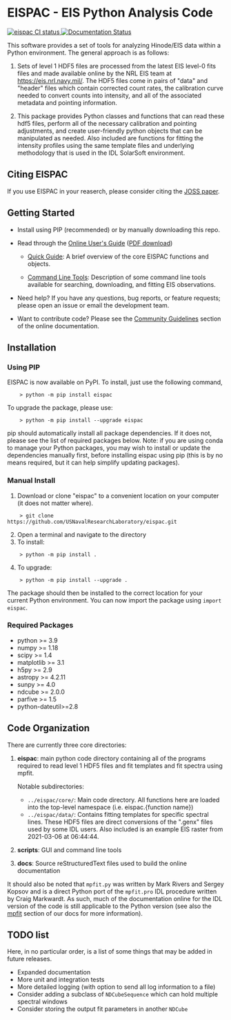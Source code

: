 # EISPAC - EIS Python Analysis Code

[![eispac CI status](https://github.com/USNavalResearchLaboratory/eispac/workflows/Tests/badge.svg)
](https://github.com/USNavalResearchLaboratory/eispac/actions/workflows/tests.yml)
[![Documentation Status](https://readthedocs.org/projects/eispac/badge/?version=latest)](https://eispac.readthedocs.io/en/latest/?badge=latest)


This software provides a set of tools for analyzing Hinode/EIS data within a
Python environment. The general approach is as follows:

1. Sets of level 1 HDF5 files are processed from the latest EIS level-0 fits files
   and made available online by the NRL EIS team at <https://eis.nrl.navy.mil/>.
   The HDF5 files come in pairs of "data" and "header" files which contain corrected
   count rates, the calibration curve needed to convert counts into intensity,
   and all of the associated metadata and pointing information.

2. This package provides Python classes and functions that can read these hdf5
   files, perform all of the necessary calibration and pointing adjustments, and
   create user-friendly python objects that can be manipulated as needed. Also
   included are functions for fitting the intensity profiles using the same
   template files and underlying methodology that is used in the IDL SolarSoft
   environment.

## Citing EISPAC

If you use EISPAC in your reaserch, please consider citing the
[JOSS paper](https://joss.theoj.org/papers/10.21105/joss.04914).

## Getting Started

* Install using PIP (recommended) or by manually downloading this repo.

* Read through the [Online User's Guide](https://eispac.readthedocs.io/en/latest/guide/index.html)
  ([PDF download](https://eispac.readthedocs.io/_/downloads/en/latest/pdf/))

  * [Quick Guide](https://eispac.readthedocs.io/en/latest/guide/00-quick.html):
  A brief overview of the core EISPAC functions and objects.

  * [Command Line Tools](https://eispac.readthedocs.io/en/latest/guide/02-scripts.html):
  Description of some command line tools available for searching, downloading, and fitting
  EIS observations.

* Need help? If you have any questions, bug reports, or feature requests; please open
an issue or email the development team.

* Want to contribute code? Please see the [Community Guidelines](https://eispac.readthedocs.io/en/latest/guidelines.html) section of the online documentation.

## Installation

### Using PIP

EISPAC is now available on PyPI. To install, just use the following command,
```
	> python -m pip install eispac
```

To upgrade the package, please use:
```
	> python -m pip install --upgrade eispac
```

pip should automatically install all package dependencies. If it does not, please
see the list of required packages below. Note: if you are using conda to manage your
Python packages, you may wish to install or update the dependencies manually first,
before installing eispac using pip (this is by no means required, but it can help
simplify updating packages).

### Manual Install

1.  Download or clone "eispac" to a convenient location on your computer (it does not matter where).
```
	> git clone https://github.com/USNavalResearchLaboratory/eispac.git
```
2.  Open a terminal and navigate to the directory
3.  To install:
```
	> python -m pip install .
```
4.  To upgrade:
```
	> python -m pip install --upgrade .
```

The package should then be installed to the correct location for your current Python
environment. You can now import the package using `import eispac`.

### Required Packages

* python >= 3.9
* numpy >= 1.18
* scipy >= 1.4
* matplotlib >= 3.1
* h5py >= 2.9
* astropy >= 4.2.11
* sunpy >= 4.0
* ndcube >= 2.0.0
* parfive >= 1.5
* python-dateutil>=2.8

## Code Organization

There are currently three core directories:

1. **eispac**: main python code directory containing all of the programs required to
   read level 1 HDF5 files and fit templates and fit spectra using mpfit.

   Notable subdirectories:
   * `../eispac/core/`:  Main code directory. All functions here are loaded into the
     top-level namespace (i.e. eispac.{function name})
   * `../eispac/data/`: Contains fitting templates for specific spectral lines. These HDF5
     files are direct conversions of the ".genx" files used by some IDL users. Also included
     is an example EIS raster from 2021-03-06 at 06:44:44.

2. **scripts**: GUI and command line tools

2. **docs**: Source reStructuredText files used to build the online documentation

It should also be noted that `mpfit.py` was written by Mark Rivers and Sergey Kopsov and
is a direct Python port of the `mpfit.pro` IDL procedure written by Craig Markwardt. As such,
much of the documentation online for the IDL version of the code is still applicable to the
Python version (see also the [mpfit](https://eispac.readthedocs.io/en/latest/guide/07-mpfit_docs.html) section of our docs for more information).

## TODO list
Here, in no particular order, is a list of some things that may be added in future releases.
* Expanded documentation
* More unit and integration tests
* More detailed logging (with option to send all log information to a file)
* Consider adding a subclass of `NDCubeSequence` which can hold multiple spectral windows
* Consider storing the output fit parameters in another `NDCube`
